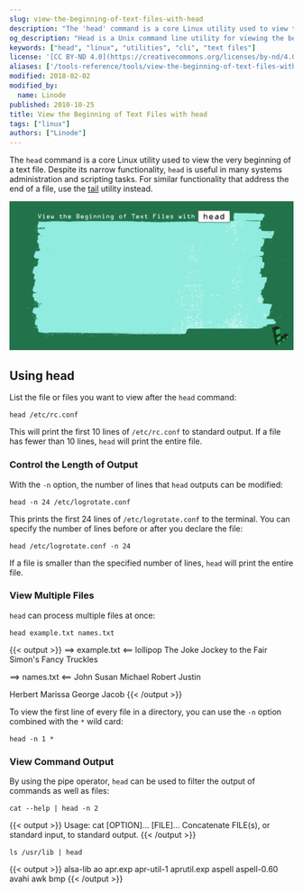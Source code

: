 ```yaml
---
slug: view-the-beginning-of-text-files-with-head
description: "The 'head' command is a core Linux utility used to view the beginning of a text file. This guide shows how to use this utility to view the beginning of text files."
og_description: "Head is a Unix command line utility for viewing the beginning of text files. This guide shows how to use head and gives practical examples."
keywords: ["head", "linux", "utilities", "cli", "text files"]
license: '[CC BY-ND 4.0](https://creativecommons.org/licenses/by-nd/4.0)'
aliases: ['/tools-reference/tools/view-the-beginning-of-text-files-with-head/','/linux-tools/common-commands/head/']
modified: 2018-02-02
modified_by:
  name: Linode
published: 2010-10-25
title: View the Beginning of Text Files with head
tags: ["linux"]
authors: ["Linode"]
---
```


The `head` command is a core Linux utility used to view the very beginning of a text file. Despite its narrow functionality, `head` is useful in many systems administration and scripting tasks. For similar functionality that address the end of a file, use the [tail](/docs/guides/view-and-follow-the-end-of-text-files-with-tail/) utility instead.

![View Beginning of Files with Head](view_the_beginning_of_text_files_with_head_smg.png)

## Using head

List the file or files you want to view after the `head` command:

    head /etc/rc.conf

This will print the first 10 lines of `/etc/rc.conf` to standard output. If a file has fewer than 10 lines, `head` will print the entire file.

### Control the Length of Output

With the `-n` option, the number of lines that `head` outputs can be modified:

    head -n 24 /etc/logrotate.conf

This prints the first 24 lines of `/etc/logrotate.conf` to the terminal. You can specify the number of lines before or after you declare the file:

    head /etc/logrotate.conf -n 24

If a file is smaller than the specified number of lines, `head` will print the entire file.

### View Multiple Files

`head` can process multiple files at once:

    head example.txt names.txt

{{< output >}}
==> example.txt <==
lollipop
The Joke
Jockey to the Fair
Simon's Fancy
Truckles

==> names.txt <==
John
Susan
Michael
Robert
Justin

Herbert
Marissa
George
Jacob
{{< /output >}}

To view the first line of every file in a directory, you can use the `-n` option combined with the `*` wild card:

    head -n 1 *

### View Command Output

By using the pipe operator, `head` can be used to filter the output of commands as well as files:

    cat --help | head -n 2

{{< output >}}
Usage: cat [OPTION]... [FILE]...
Concatenate FILE(s), or standard input, to standard output.
{{< /output >}}

    ls /usr/lib | head

{{< output >}}
alsa-lib
ao
apr.exp
apr-util-1
aprutil.exp
aspell
aspell-0.60
avahi
awk
bmp
{{< /output >}}
